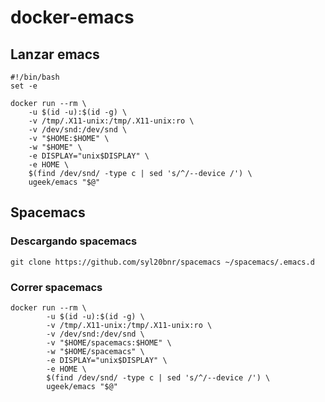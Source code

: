 # docker-emacs


## Lanzar emacs

```
#!/bin/bash
set -e

docker run --rm \
	-u $(id -u):$(id -g) \
	-v /tmp/.X11-unix:/tmp/.X11-unix:ro \
	-v /dev/snd:/dev/snd \
	-v "$HOME:$HOME" \
	-w "$HOME" \
	-e DISPLAY="unix$DISPLAY" \
	-e HOME \
	$(find /dev/snd/ -type c | sed 's/^/--device /') \
	ugeek/emacs "$@"
  ```



## Spacemacs

### Descargando spacemacs

```
git clone https://github.com/syl20bnr/spacemacs ~/spacemacs/.emacs.d
```

### Correr spacemacs

```
docker run --rm \                                            
        -u $(id -u):$(id -g) \
        -v /tmp/.X11-unix:/tmp/.X11-unix:ro \
        -v /dev/snd:/dev/snd \
        -v "$HOME/spacemacs:$HOME" \
        -w "$HOME/spacemacs" \
        -e DISPLAY="unix$DISPLAY" \
        -e HOME \
        $(find /dev/snd/ -type c | sed 's/^/--device /') \
        ugeek/emacs "$@"

```
